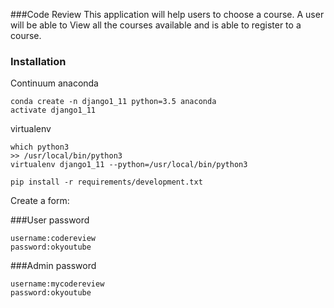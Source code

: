 ###Code Review
This application will help users to choose a course. A user will be able to View all the courses available and is able to register to a course. 

### Installation

Continuum anaconda
```shell
conda create -n django1_11 python=3.5 anaconda
activate django1_11
```
virtualenv 
```
which python3
>> /usr/local/bin/python3
virtualenv django1_11 --python=/usr/local/bin/python3
````
```
pip install -r requirements/development.txt
```


Create a form:

###User password
```
username:codereview
password:okyoutube
````

###Admin password
```
username:mycodereview
password:okyoutube
```
